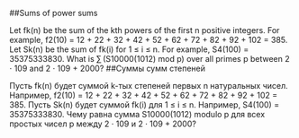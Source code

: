 ##Sums of power sums

Let fk(n) be the sum of the kth powers of the first n positive integers.
For example, f2(10) = 12 + 22 + 32 + 42 + 52 + 62 + 72 + 82 + 92 + 102 = 385.
Let Sk(n) be the sum of fk(i) for 1 ≤ i ≤ n. For example, S4(100) = 35375333830.
What is ∑ (S10000(1012) mod p) over all primes p between 2 ⋅ 109 and 2 ⋅ 109 + 2000?
##Суммы сумм степеней

Пусть fk(n) будет суммой k-тых степеней первых n натуральных чисел.
Например, f2(10) = 12 + 22 + 32 + 42 + 52 + 62 + 72 + 82 + 92 + 102 = 385.
Пусть Sk(n) будет суммой fk(i) для 1 ≤ i ≤ n. Например, S4(100) = 35375333830.
Чему равна сумма S10000(1012) modulo p для всех простых чисел p между 2 · 109 и 2 · 109 + 2000?
